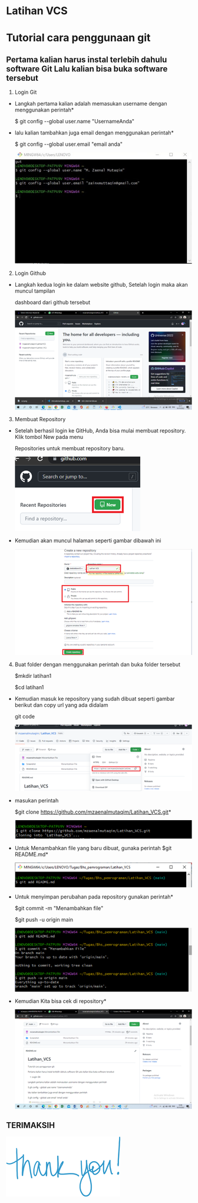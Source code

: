 # Latihan VCS

# Tutorial cara penggunaan git

## Pertama kalian harus instal terlebih dahulu software Git Lalu kalian bisa buka software tersebut ##

1.	Login Git

* Langkah pertama kalian adalah memasukan username dengan menggunakan perintah*

    $ git config --global user.name "UsernameAnda"

* lalu kalian tambahkan juga email dengan menggunakan perintah*

    $ git config --global user.email "email anda"

  ![img 1](Screenshot/ss1.png)

2.	Login Github

* Langkah kedua login ke dalam website github, Setelah login maka akan muncul tampilan

  dashboard dari github tersebut

  ![img 2](Screenshot/ss2.png)

3.	Membuat Repository

* Setelah berhasil login ke GitHub, Anda bisa mulai membuat repository. Klik tombol New pada menu 

  Repositories untuk membuat repository baru.

  ![img 3](Screenshot/ss3.png)

* Kemudian akan muncul halaman seperti gambar dibawah ini

  ![img 5](Screenshot/ss5.png)

4. Buat folder dengan menggunakan perintah dan buka folder tersebut

    $mkdir latihan1

    $cd latihan1



* Kemudian masuk ke repository yang sudah dibuat seperti gambar berikut dan copy url yang ada didalam

  git code

  ![img 6](Screenshot/ss6.png)

* masukan perintah

    $git clone https://github.com/mzaenalmutaqim/Latihan_VCS.git*

  ![img 7](Screenshot/ss7.png)

* Untuk Menambahkan file yang baru dibuat, gunaka perintah $git README.md*

  ![img 8](Screenshot/ss8.png)

* Untuk menyimpan perubahan pada repository gunakan perintah*

    $git commit -m "Menambahkan file"

    $git push -u origin main

  ![img 9](Screenshot/ss9.png)

* Kemudian Kita bisa cek di repository*

  ![img 10](Screenshot/ss10.png)

## TERIMAKSIH

![img 11](Screenshot/ss11.png)




